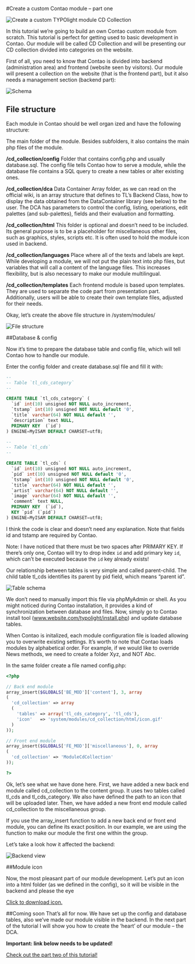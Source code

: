 #Create a custom Contao module – part one  
  
  
![Create a custom TYPOlight module CD Collection](http://blog.qzminski.com/wp-content/uploads/2010/04/introimg.jpg)

In this tutorial we’re going to build an own Contao custom module from scratch. This tutorial is perfect for getting used to basic development in Contao. Our module will be called CD Collection and will be presenting our CD collection divided into categories on the website. 

First of all, you need to know that Contao is divided into backend (administration area) and frontend (website seen by visitors). Our module will present a collection on the website (that is the frontend part), but it also needs a management section (backend part):



![Schema](http://blog.qzminski.com/wp-content/uploads/2010/04/schema.jpg)



## File structure


Each module in Contao should be well organ  ized and have the following structure:

The main folder of the module. Besides subfolders, it also contains the main php files of the module.


**/cd_collection/config**
Folder that contains config.php and usually database.sql. The config file tells Contao how to serve a module, while the database file contains a SQL query to create a new tables or alter existing ones.

**/cd_collection/dca**
Data Container Array folder, as we can read on the official wiki, is an array structure that defines to TL’s Backend Class, how to display the data obtained from the DataContainer library (see below) to the user. The DCA has parameters to control the config, listing, operations, edit palettes (and sub-palettes), fields and their evaluation and formatting.

**/cd_collection/html**
This folder is optional and doesn’t need to be included. Its general purpose is to be a placeholder for miscellaneous other files, such as graphics, styles, scripts etc. It is often used to hold the module icon used in backend.

**/cd_collection/languages**
Place where all of the texts and labels are kept. While developing a module, we will not put the plain text into php files, but variables that will call a content of the language files. This increases flexibility, but is also necessary to make our module multilingual.

**/cd_collection/templates**
Each frontend module is based upon templates. They are used to separate the code part from presentation part. Additionally, users will be able to create their own template files, adjusted for their needs.

Okay, let’s create the above file structure in /system/modules/


![File structure](http://blog.qzminski.com/wp-content/uploads/2010/04/file_structure1.jpg)



##Database & config


Now it’s time to prepare the database table and config file, which will tell Contao how to handle our module.

Enter the config folder and create database.sql file and fill it with:


```sql
--
-- Table `tl_cds_category`
--

CREATE TABLE `tl_cds_category` (
  `id` int(10) unsigned NOT NULL auto_increment,
  `tstamp` int(10) unsigned NOT NULL default '0',
  `title` varchar(64) NOT NULL default '',
  `description` text NULL,
  PRIMARY KEY  (`id`)
) ENGINE=MyISAM DEFAULT CHARSET=utf8;

--
-- Table `tl_cds`
--

CREATE TABLE `tl_cds` (
  `id` int(10) unsigned NOT NULL auto_increment,
  `pid` int(10) unsigned NOT NULL default '0',
  `tstamp` int(10) unsigned NOT NULL default '0',
  `title` varchar(64) NOT NULL default '',
  `artist` varchar(64) NOT NULL default '',
  `image` varchar(64) NOT NULL default '',
  `comment` text NULL,
  PRIMARY KEY  (`id`),
  KEY `pid` (`pid`)
) ENGINE=MyISAM DEFAULT CHARSET=utf8;
```

I think the code is clear and doesn’t need any explanation. Note that fields id and tstamp are required by Contao.

Note: I have noticed that there must be two spaces after PRIMARY KEY. If there’s only one, Contao will try to drop index `id` and add primary key `id`, which can’t be executed because the `id` key already exists!

Our relationship between tables is very simple and called parent-child. The child table tl\_cds identifies its parent by pid field, which means “parent id”.



![Table schema](http://blog.qzminski.com/wp-content/uploads/2010/04/db_schema.jpg)

We don’t need to manually import this file via phpMyAdmin or shell. As you might noticed during Contao installation, it provides a kind of synchronization between database and files. Now, simply go to Contao install tool (www.website.com/typolight/install.php) and update database tables.

When Contao is initalized, each module configuration file is loaded allowing you to overwrite existing settings. It’s worth to note that Contao loads modules by alphabetical order. For example, if we would like to override News methods, we need to create a folder Xyz, and NOT Abc.

In the same folder create a file named config.php:


```php
<?php

// Back end module
array_insert($GLOBALS['BE_MOD']['content'], 3, array
(
  'cd_collection' => array
  (
    'tables' => array('tl_cds_category', 'tl_cds'),
    'icon'   => 'system/modules/cd_collection/html/icon.gif'
  )
));

// Front end module
array_insert($GLOBALS['FE_MOD']['miscellaneous'], 0, array
(
  'cd_collection' => 'ModuleCdCollection'
));

?>
```



Ok, let’s see what we have done here. First, we have added a new back end module called cd_collection to the content group. It uses two tables called tl\_cds and tl\_cds\_category. We also have defined the path to an icon that will be uploaded later. Then, we have added a new front end module called cd_collection to the miscellaneous group.

If you use the array_insert function to add a new back end or front end module, you can define its exact position. In our example, we are using the function to make our module the first one within the group.

Let’s take a look how it affected the backend:


![Backend view](http://blog.qzminski.com/wp-content/uploads/2010/04/backend1.jpg)



##Module icon

Now, the most pleasant part of our module development. Let’s put an icon into a html folder (as we defined in the config), so it will be visible in the backend and please the eye 

[Click to download icon.](http://blog.qzminski.com/wp-content/uploads/2010/04/icon.gif)



##Coming soon
That’s all for now. We have set up the config and database tables, also we’ve made our module visible in the backend. In the next part of the tutorial I will show you how to create the ‘heart’ of our module – the DCA.


**Important: link below needs to be updated!**

[Check out the part two of this tutorial!](http://blog.qzminski.com/2010/09/create-a-custom-contao-module-part-two/)



